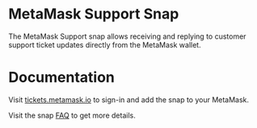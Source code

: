 # MetaMask Support Snap

The MetaMask Support snap allows receiving and replying to customer support ticket updates directly from the MetaMask wallet.

# Documentation

Visit [tickets.metamask.io](https://tickets.metamask.io) to sign-in and add the snap to your MetaMask.

Visit the snap [FAQ](https://support.metamask.io/hc/en-us/articles/22053676917915-MetaMask-web3-support-experience) to get more details.